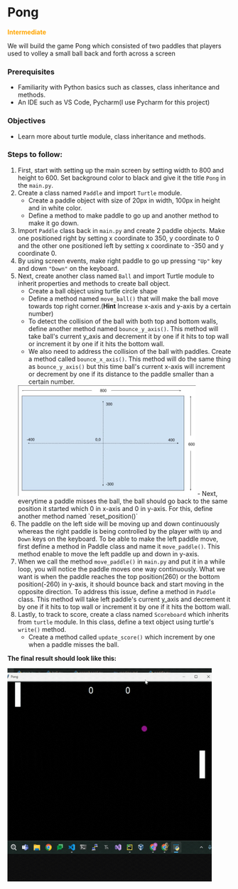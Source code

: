 # Pong
<span style="color:orange">**Intermediate**</span>

We will build the game Pong which consisted of two paddles that players used to volley a small ball back and forth across a screen

### Prerequisites
 - Familiarity with Python basics such as classes, class inheritance and methods.
 - An IDE such as VS Code, Pycharm(I use Pycharm for this project)

### Objectives
   - Learn more about turtle module, class inheritance and methods.

### Steps to follow:
1. First, start with setting up the main screen by setting width to 800 and height to 600. Set background color to black and give it the title `Pong` in the `main.py`.
2. Create a class named `Paddle` and import `Turtle` module.
    - Create a paddle object with size of 20px in width, 100px in height and in white color.
    - Define a method to make paddle to go up and another method to make it go down.
3. Import `Paddle` class back in `main.py` and create 2 paddle objects. Make one positioned right by setting x coordinate to 350, y coordinate to 0 and the other one positioned left by setting
x coordinate to -350 and y coordinate 0.  
4. By using screen events, make right paddle to go up pressing `"Up"` key and down `"Down"` on the keyboard.
5. Next, create another class named `Ball` and import Turtle module to inherit properties and methods to create ball object.
   - Create a ball object using turtle circle shape
   - Define a method named `move_ball()` that will make the ball move towards top right corner.(**Hint** Increase x-axis and y-axis by a certain number)
   - To detect the collision of the ball with both top and bottom walls, define another method named `bounce_y_axis()`. This method will take ball's current y_axis and decrement it by one if it hits to top wall or increment it by one if it hits the bottom wall.
   - We also need to address the collision of the ball with paddles. Create a method called `bounce_x_axis()`. This method will do the same thing as `bounce_y_axis()` but this time ball's current x-axis will increment or decrement by one if its distance to the paddle smaller than a certain number. 
    <img src="images/xyaxis.jpg" alt="isolated" width="400"/> 
   - Next, everytime a paddle misses the ball, the ball should go back to the same position it started which 0 in x-axis and 0 in y-axis. For this, define another method named `reset_position()`
6. The paddle on the left side will be moving up and down continuously whereas the right paddle is being controlled by the player with `Up` and `Down` keys on the keyboard. To be able to make the left paddle move, first define a method in Paddle class and name it `move_paddle()`. 
This method enable to move the left paddle up and down in y-axis.
7. When we call the method `move_paddle()` in `main.py` and put it in a while loop, you will notice the paddle moves one way continuously. What we want is when the paddle reaches the top position(260) or the bottom position(-260) in y-axis, it should bounce back and start moving in the opposite direction. To address this issue, define a method in `Paddle` class. 
This method will take left paddle's current y_axis and decrement it by one if it hits to top wall or increment it by one if it hits the bottom wall.
8. Lastly, to track to score, create a class named `Scoreboard` which inherits from `turtle` module. In this class, define a text object using turtle's `write()` method. 
   - Create a method called `update_score()` which increment by one when a paddle misses the ball.

**The final result should look like this:**

<img src="images/pong.gif" width="460" height="480" />